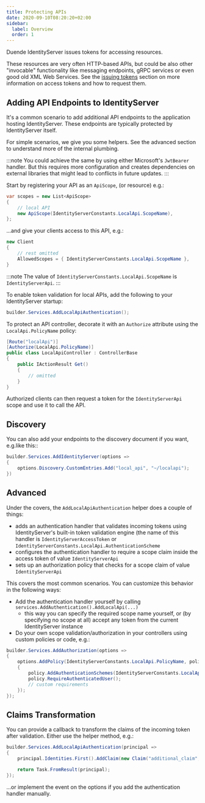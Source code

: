 ```yaml
---
title: Protecting APIs
date: 2020-09-10T08:20:20+02:00
sidebar:
  label: Overview
  order: 1
---
```


Duende IdentityServer issues tokens for accessing resources.

These resources are very often HTTP-based APIs, but could be also other "invocable" functionality like messaging endpoints, gRPC services or even good old XML Web Services. See the [issuing tokens](/identityserver/v7/tokens/overview) section on more information on access tokens and how to request them.

## Adding API Endpoints to IdentityServer

It's a common scenario to add additional API endpoints to the application hosting IdentityServer.
These endpoints are typically protected by IdentityServer itself.

For simple scenarios, we give you some helpers. See the advanced section to understand more of the internal plumbing.

:::note
You could achieve the same by using either Microsoft's `JwtBearer` handler. But this requires more configuration and creates dependencies on external libraries that might lead to conflicts in future updates.
:::

Start by registering your API as an `ApiScope`, (or resource) e.g.:

```cs
var scopes = new List<ApiScope>
{
    // local API
    new ApiScope(IdentityServerConstants.LocalApi.ScopeName),
};
```

...and give your clients access to this API, e.g.:

```cs
new Client
{
    // rest omitted
    AllowedScopes = { IdentityServerConstants.LocalApi.ScopeName },   
}
```

:::note
The value of `IdentityServerConstants.LocalApi.ScopeName` is `IdentityServerApi`.
:::

To enable token validation for local APIs, add the following to your IdentityServer startup:

```cs
builder.Services.AddLocalApiAuthentication();
```

To protect an API controller, decorate it with an `Authorize` attribute using the `LocalApi.PolicyName` policy:

```cs
[Route("localApi")]
[Authorize(LocalApi.PolicyName)]
public class LocalApiController : ControllerBase
{
    public IActionResult Get()
    {
        // omitted
    }
}
```

Authorized clients can then request a token for the `IdentityServerApi` scope and use it to call the API.

## Discovery
You can also add your endpoints to the discovery document if you want, e.g.like this::

```cs
builder.Services.AddIdentityServer(options =>
{
    options.Discovery.CustomEntries.Add("local_api", "~/localapi");
})
```

## Advanced
Under the covers, the `AddLocalApiAuthentication` helper does a couple of things:

* adds an authentication handler that validates incoming tokens using IdentityServer's built-in token validation engine (the name of this handler is `IdentityServerAccessToken` or `IdentityServerConstants.LocalApi.AuthenticationScheme`
* configures the authentication handler to require a scope claim inside the access token of value `IdentityServerApi`
* sets up an authorization policy that checks for a scope claim of value `IdentityServerApi`

This covers the most common scenarios. You can customize this behavior in the following ways:

* Add the authentication handler yourself by calling `services.AddAuthentication().AddLocalApi(...)`
    * this way you can specify the required scope name yourself, or (by specifying no scope at all) accept any token from the current IdentityServer instance
* Do your own scope validation/authorization in your controllers using custom policies or code, e.g.:


```cs
builder.Services.AddAuthorization(options =>
{
    options.AddPolicy(IdentityServerConstants.LocalApi.PolicyName, policy =>
    {
        policy.AddAuthenticationSchemes(IdentityServerConstants.LocalApi.AuthenticationScheme);
        policy.RequireAuthenticatedUser();
        // custom requirements
    });
});
```

## Claims Transformation
You can provide a callback to transform the claims of the incoming token after validation.
Either use the helper method, e.g.:

```cs
builder.Services.AddLocalApiAuthentication(principal =>
{
    principal.Identities.First().AddClaim(new Claim("additional_claim", "additional_value"));

    return Task.FromResult(principal);
});
```

...or implement the event on the options if you add the authentication handler manually.


